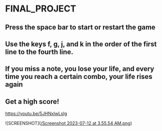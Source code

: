 # FINAL_PROJECT

## Press the space bar to start or restart the game
## Use the keys f, g, j, and k in the order of the first line to the fourth line.
## If you miss a note, you lose your life, and every time you reach a certain combo, your life rises again

## Get a high score!

https://youtu.be/5JHNxIwLsIg

![SCREENSHOT]([/Screenshot 2023-07-12 at 3.55.54 AM.png](https://github.com/Ndaldal/FINAL_PROJECT/blob/main/Screenshot%202023-07-12%20at%203.55.17%20AM.png))
